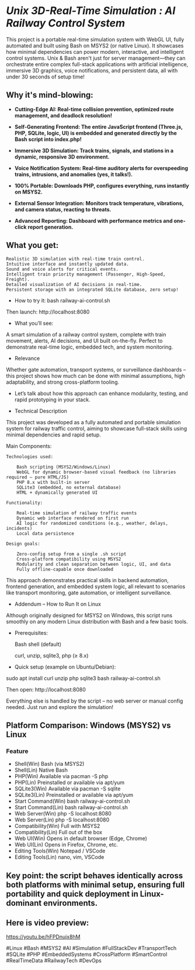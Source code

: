 # ___Unix 3D-Real-Time Simulation : AI Railway Control System___

This project is a portable real-time simulation system with WebGL UI, fully automated and built using Bash on MSYS2 (or native Linux). It showcases how minimal dependencies can power modern, interactive, and intelligent control systems. 
Unix & Bash aren't just for server management—they can orchestrate entire complex full-stack applications with artificial intelligence, immersive 3D graphics, voice notifications, and persistent data, all with under 30 seconds of setup time!

## Why it's mind-blowing:

- __Cutting-Edge AI: Real-time collision prevention, optimized route management, and deadlock resolution!__

- __Self-Generating Frontend: The entire JavaScript frontend (Three.js, PHP, SQLite, logic, UI) is embedded and generated directly by the Bash script into index.php!__

- __Immersive 3D Simulation: Track trains, signals, and stations in a dynamic, responsive 3D environment.__

- __Voice Notification System: Real-time auditory alerts for overspeeding trains, intrusions, and anomalies (yes, it talks!).__

- __100% Portable: Downloads PHP, configures everything, runs instantly on MSYS2.__

- __External Sensor Integration: Monitors track temperature, vibrations, and camera status, reacting to threats.__

- __Advanced Reporting: Dashboard with performance metrics and one-click report generation.__

## What you get:

    Realistic 3D simulation with real-time train control.
    Intuitive interface and instantly updated data.
    Sound and voice alerts for critical events.
    Intelligent train priority management (Passenger, High-Speed, Freight).
    Detailed visualization of AI decisions in real-time.
    Persistent storage with an integrated SQLite database, zero setup!

* How to try it:
bash railway-ai-control.sh

Then launch:
http://localhost:8080

* What you’ll see:

A smart simulation of a railway control system, complete with train movement, alerts, AI decisions, and UI built on-the-fly. Perfect to demonstrate real-time logic, embedded tech, and system monitoring.

* Relevance

Whether gate automation, transport systems, or surveillance dashboards – this project shows how much can be done with minimal assumptions, high adaptability, and strong cross-platform tooling.

* Let’s talk about how this approach can enhance modularity, testing, and rapid prototyping in your stack.

* Technical Description

This project was developed as a fully automated and portable simulation system for railway traffic control, aiming to showcase full-stack skills using minimal dependencies and rapid setup.

Main Components:

    Technologies used:
    
        Bash scripting (MSYS2/Windows/Linux)
        WebGL for dynamic browser-based visual feedback (no libraries required – pure HTML/JS)
        PHP 8.x with built-in server
        SQLite3 (embedded, no external database)
        HTML + dynamically generated UI

    Functionality:

        Real-time simulation of railway traffic events
        Dynamic web interface rendered on first run
        AI logic for randomized conditions (e.g., weather, delays, incidents)
        Local data persistence

    Design goals:

        Zero-config setup from a single .sh script
        Cross-platform compatibility using MSYS2
        Modularity and clean separation between logic, UI, and data
        Fully offline-capable once downloaded

This approach demonstrates practical skills in backend automation, frontend generation, and embedded system logic, all relevant to scenarios like transport monitoring, gate automation, or intelligent surveillance.

* Addendum – How to Run It on Linux

Although originally designed for MSYS2 on Windows, this script runs smoothly on any modern Linux distribution with Bash and a few basic tools.

* Prerequisites:

    Bash shell (default)

    curl, unzip, sqlite3, php (≥ 8.x)

* Quick setup (example on Ubuntu/Debian):

sudo apt install curl unzip php sqlite3
bash railway-ai-control.sh

Then open:
http://localhost:8080

Everything else is handled by the script – no web server or manual config needed. Just run and explore the simulation!

## Platform Comparison: Windows (MSYS2) vs Linux

   ### __Feature__

   - Shell(Win)             Bash (via MSYS2)
   - Shell(Lin)             Native Bash                         
   - PHP(Win)               Available via pacman -S php
   - PHP(Lin)               Preinstalled or available via apt/yum
   - SQLite3(Win)           Available via pacman -S sqlite
   - SQLite3(Lin)           Preinstalled or available via apt/yum
   - Start Command(Win)     bash railway-ai-control.sh
   - Start Command(Lin)     bash railway-ai-control.sh
   - Web Server(Win)        php -S localhost:8080
   - Web Server(Lin)        php -S localhost:8080
   - Compatibility(Win)     Full with MSYS2
   - Compatibility(Lin)     Full out of the box
   - Web UI(Win)            Opens in default browser (Edge, Chrome)
   - Web UI(Lin)            Opens in Firefox, Chrome, etc.
   - Editing Tools(Win)     Notepad / VSCode
   - Editing Tools(Lin)     nano, vim, VSCode
          
## Key point: the script behaves identically across both platforms with minimal setup, ensuring full portability and quick deployment in Linux-dominant environments.

## Here is video preview:
https://youtu.be/hFPDnujx8hM

#Linux #Bash #MSYS2 #AI #Simulation #FullStackDev #TransportTech #SQLite #PHP #EmbeddedSystems #CrossPlatform #SmartControl #RealTimeData #RailwayTech #DevOps
